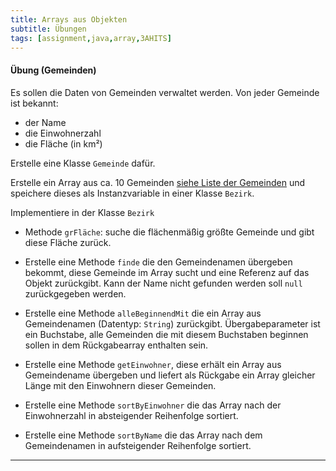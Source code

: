 ```yaml
---
title: Arrays aus Objekten
subtitle: Übungen
tags: [assignment,java,array,3AHITS]
---
```


#### Übung (Gemeinden)

Es sollen die Daten von Gemeinden verwaltet werden. Von jeder Gemeinde ist bekannt:

- der Name
- die Einwohnerzahl
- die Fläche (in km²)

Erstelle eine Klasse `Gemeinde` dafür.

Erstelle ein Array aus ca. 10 Gemeinden [siehe Liste der Gemeinden](http://www.gemeinden.at/gemeinden/bezirk/404/braunau-am-inn) und speichere dieses als Instanzvariable in einer Klasse `Bezirk`.

Implementiere in der Klasse `Bezirk`

- Methode `grFläche`: suche die flächenmäßig größte Gemeinde und gibt diese Fläche zurück.

- Erstelle eine Methode `finde` die den Gemeindenamen übergeben bekommt, diese Gemeinde im Array sucht und eine Referenz auf das Objekt zurückgibt. Kann der Name nicht gefunden werden soll `null` zurückgegeben werden.

- Erstelle eine Methode `alleBeginnendMit` die ein Array aus Gemeindenamen (Datentyp: `String`) zurückgibt. Übergabeparameter ist ein Buchstabe, alle Gemeinden die mit diesem Buchstaben beginnen sollen in dem Rückgabearray enthalten sein.

- Erstelle eine Methode `getEinwohner`, diese erhält ein Array aus Gemeindename übergeben und liefert als Rückgabe ein Array gleicher Länge mit den Einwohnern dieser Gemeinden.

- Erstelle eine Methode `sortByEinwohner` die das Array nach der Einwohnerzahl in absteigender Reihenfolge sortiert.
- Erstelle eine Methode `sortByName` die das Array nach dem Gemeindenamen in aufsteigender Reihenfolge sortiert.

---